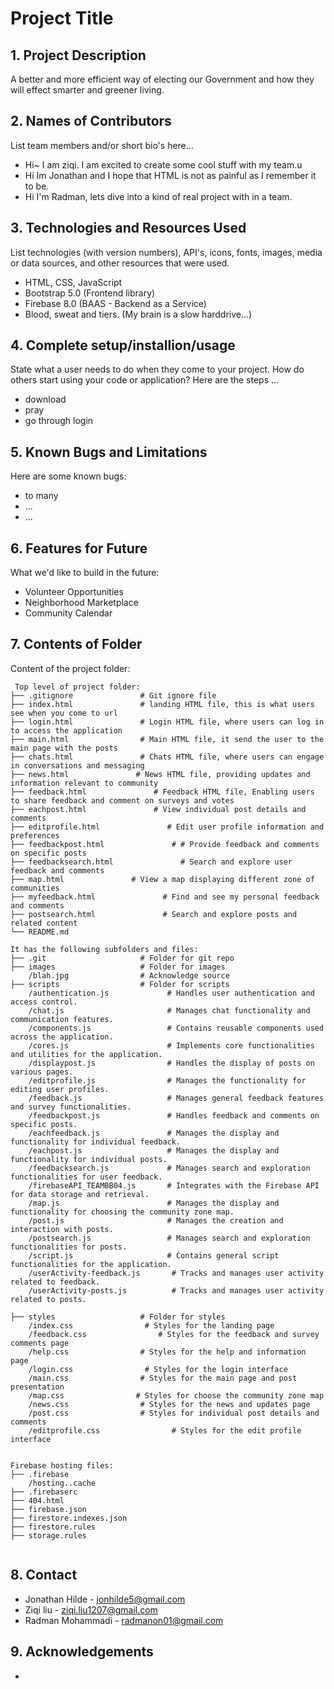 # Project Title

## 1. Project Description
A better and more efficient way of electing our Government and how they will effect smarter and greener living. 

## 2. Names of Contributors
List team members and/or short bio's here... 
* Hi~ I am ziqi. I am excited to create some cool stuff with my team.u
* Hi Im Jonathan and I hope that HTML is not as painful as I remember it to be.
* Hi I'm Radman, lets dive into a kind of real project with in a team.
	
## 3. Technologies and Resources Used
List technologies (with version numbers), API's, icons, fonts, images, media or data sources, and other resources that were used.
* HTML, CSS, JavaScript
* Bootstrap 5.0 (Frontend library)
* Firebase 8.0 (BAAS - Backend as a Service)
* Blood, sweat and tiers. (My brain is a slow harddrive...)

## 4. Complete setup/installion/usage
State what a user needs to do when they come to your project.  How do others start using your code or application?
Here are the steps ...
* download
* pray
* go through login

## 5. Known Bugs and Limitations
Here are some known bugs:
* to many
* ...
* ...

## 6. Features for Future
What we'd like to build in the future:
* Volunteer Opportunities
* Neighborhood Marketplace
* Community Calendar
	
## 7. Contents of Folder
Content of the project folder:

```
 Top level of project folder: 
├── .gitignore               # Git ignore file
├── index.html               # landing HTML file, this is what users see when you come to url
├── login.html               # Login HTML file, where users can log in to access the application
├── main.html                # Main HTML file, it send the user to the main page with the posts
├── chats.html               # Chats HTML file, where users can engage in conversations and messaging
├── news.html               # News HTML file, providing updates and information relevant to community
├── feedback.html               # Feedback HTML file, Enabling users to share feedback and comment on surveys and votes
├── eachpost.html               # View individual post details and comments
├── editprofile.html               # Edit user profile information and preferences
├── feedbackpost.html               # # Provide feedback and comments on specific posts
├── feedbacksearch.html               # Search and explore user feedback and comments
├── map.html               # View a map displaying different zone of communities
├── myfeedback.html               # Find and see my personal feedback and comments
├── postsearch.html               # Search and explore posts and related content
└── README.md

It has the following subfolders and files:
├── .git                     # Folder for git repo
├── images                   # Folder for images
    /blah.jpg                # Acknowledge source
├── scripts                  # Folder for scripts
    /authentication.js             # Handles user authentication and access control.
    /chat.js                       # Manages chat functionality and communication features.
    /components.js                 # Contains reusable components used across the application.
    /cores.js                      # Implements core functionalities and utilities for the application.
    /displaypost.js                # Handles the display of posts on various pages.
    /editprofile.js                # Manages the functionality for editing user profiles.
    /feedback.js                   # Manages general feedback features and survey functionalities.
    /feedbackpost.js               # Handles feedback and comments on specific posts.
    /eachfeedback.js               # Manages the display and functionality for individual feedback.
    /eachpost.js                   # Manages the display and functionality for individual posts.
    /feedbacksearch.js             # Manages search and exploration functionalities for user feedback.
    /firebaseAPI_TEAMBB04.js       # Integrates with the Firebase API for data storage and retrieval.
    /map.js                        # Manages the display and functionality for choosing the community zone map.
    /post.js                       # Manages the creation and interaction with posts.
    /postsearch.js                 # Manages search and exploration functionalities for posts.
    /script.js                     # Contains general script functionalities for the application.
    /userActivity-feedback.js       # Tracks and manages user activity related to feedback.
    /userActivity-posts.js          # Tracks and manages user activity related to posts.

├── styles                   # Folder for styles
    /index.css                # Styles for the landing page
    /feedback.css                # Styles for the feedback and survey comments page
    /help.css                # Styles for the help and information page
    /login.css                # Styles for the login interface
    /main.css                # Styles for the main page and post presentation
    /map.css                # Styles for choose the community zone map
    /news.css                # Styles for the news and updates page
    /post.css                # Styles for individual post details and comments
    /editprofile.css                # Styles for the edit profile interface


Firebase hosting files: 
├── .firebase
	/hosting..cache
├── .firebaserc
├── 404.html
├── firebase.json
├── firestore.indexes.json
├── firestore.rules
├── storage.rules


```
## 8. Contact 
* Jonathan Hilde - jonhilde5@gmail.com
* Ziqi liu - ziqi.liu1207@gmail.com
* Radman Mohammadi - radmanon01@gmail.com

## 9. Acknowledgements
*
